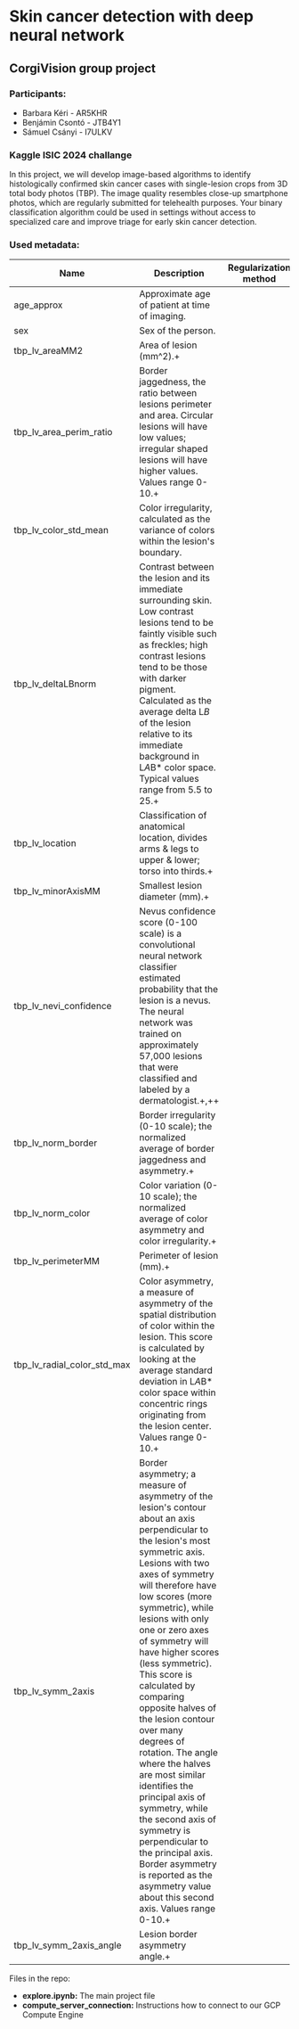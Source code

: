 # Skin cancer detection with deep neural network

## CorgiVision group project

### Participants:

* Barbara Kéri - AR5KHR
* Benjámin Csontó - JTB4Y1
* Sámuel Csányi - I7ULKV

### Kaggle ISIC 2024 challange 

In this project, we will develop image-based algorithms to identify histologically confirmed skin cancer cases with single-lesion crops from 3D total body photos (TBP). The image quality resembles close-up smartphone photos, which are regularly submitted for telehealth purposes. Your binary classification algorithm could be used in settings without access to specialized care and improve triage for early skin cancer detection.

 ### Used metadata: 

| Name                        | Description                                                  | Regularization method |
| --------------------------- | ------------------------------------------------------------ | --------------------- |
| age_approx                  | Approximate age of patient at time of imaging.               |                       |
| sex                         | Sex of the person.                                           |                       |
| tbp_lv_areaMM2              | Area of lesion (mm^2).+                                      |                       |
| tbp_lv_area_perim_ratio     | Border jaggedness, the ratio between lesions perimeter and area. Circular lesions will have low values; irregular shaped lesions will have higher values. Values range 0-10.+ |                       |
| tbp_lv_color_std_mean       | Color irregularity, calculated as the variance of colors within the lesion's boundary. |                       |
| tbp_lv_deltaLBnorm          | Contrast between the lesion and its immediate surrounding skin. Low contrast lesions tend to be faintly visible such as freckles; high contrast lesions tend to be those with darker pigment. Calculated as the average delta L*B* of the lesion relative to its immediate background in L*A*B* color space. Typical values range from 5.5 to 25.+ |                       |
| tbp_lv_location             | Classification of anatomical location, divides arms & legs to upper & lower; torso into thirds.+ |                       |
| tbp_lv_minorAxisMM          | Smallest lesion diameter (mm).+                              |                       |
| tbp_lv_nevi_confidence      | Nevus confidence score (0-100 scale) is a convolutional neural network classifier estimated probability that the lesion is a nevus. The neural network was trained on approximately 57,000 lesions that were classified and labeled by a dermatologist.+,++ |                       |
| tbp_lv_norm_border          | Border irregularity (0-10 scale); the normalized average of border jaggedness and asymmetry.+ |                       |
| tbp_lv_norm_color           | Color variation (0-10 scale); the normalized average of color asymmetry and color irregularity.+ |                       |
| tbp_lv_perimeterMM          | Perimeter of lesion (mm).+                                   |                       |
| tbp_lv_radial_color_std_max | Color asymmetry, a measure of asymmetry of the spatial distribution of color within the lesion. This score is calculated by looking at the average standard deviation in L*A*B* color space within concentric rings originating from the lesion center. Values range 0-10.+ |                       |
| tbp_lv_symm_2axis           | Border asymmetry; a measure of asymmetry of the lesion's contour about an axis perpendicular to the lesion's most symmetric axis. Lesions with two axes of symmetry will therefore have low scores (more symmetric), while lesions with only one or zero axes of symmetry will have higher scores (less symmetric). This score is calculated by comparing opposite halves of the lesion contour over many degrees of rotation. The angle where the halves are most similar identifies the principal axis of symmetry, while the second axis of symmetry is perpendicular to the principal axis. Border asymmetry is reported as the asymmetry value about this second axis. Values range 0-10.+ |                       |
| tbp_lv_symm_2axis_angle     | Lesion border asymmetry angle.+                              |                       |

Files in the repo: 

* **explore.ipynb:** The main project file
* **compute_server_connection:** Instructions how to connect to our GCP Compute Engine  


